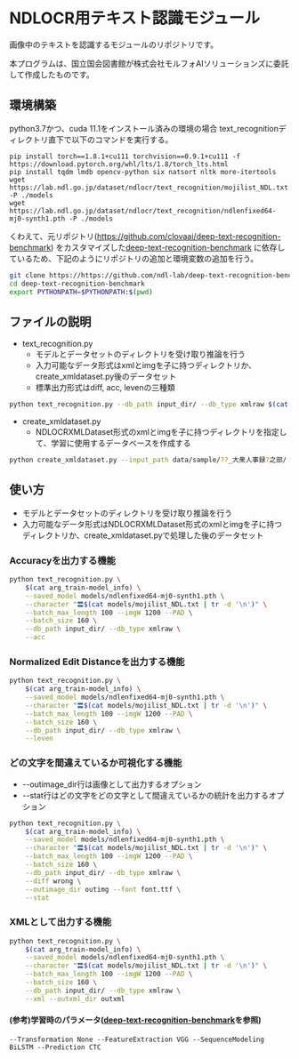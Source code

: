 # NDLOCR用テキスト認識モジュール
画像中のテキストを認識するモジュールのリポジトリです。 

本プログラムは、国立国会図書館が株式会社モルフォAIソリューションズに委託して作成したものです。

## 環境構築
python3.7かつ、cuda 11.1をインストール済みの環境の場合
text_recognitionディレクトリ直下で以下のコマンドを実行する。
```
pip install torch==1.8.1+cu111 torchvision==0.9.1+cu111 -f https://download.pytorch.org/whl/lts/1.8/torch_lts.html
pip install tqdm lmdb opencv-python six natsort nltk more-itertools
wget https://lab.ndl.go.jp/dataset/ndlocr/text_recognition/mojilist_NDL.txt -P ./models
wget https://lab.ndl.go.jp/dataset/ndlocr/text_recognition/ndlenfixed64-mj0-synth1.pth -P ./models
```

くわえて、元リポジトリ(https://github.com/clovaai/deep-text-recognition-benchmark)
をカスタマイズした[deep-text-recognition-benchmark](https://github.com/ndl-lab/deep-text-recognition-benchmark)
に依存しているため、下記のようにリポジトリの追加と環境変数の追加を行う。

```bash
git clone https://https://github.com/ndl-lab/deep-text-recognition-benchmark
cd deep-text-recognition-benchmark
export PYTHONPATH=$PYTHONPATH:$(pwd)
```

## ファイルの説明
- text_recognition.py
    - モデルとデータセットのディレクトリを受け取り推論を行う
    - 入力可能なデータ形式はxmlとimgを子に持つディレクトリか、create_xmldataset.py後のデータセット
    - 標準出力形式はdiff, acc, levenの三種類
```bash
python text_recognition.py --db_path input_dir/ --db_type xmlraw $(cat arg_train-model_info) --character "$(cat data/charset | tr -d '\n')" --batch_max_length 100 --imgW 1200 --imgH 32 --PAD --saved_model models/best_accuracy.pth --batch_size 32 --diff wrong
```

- create_xmldataset.py
    - NDLOCRXMLDataset形式のxmlとimgを子に持つディレクトリを指定して、学習に使用するデータベースを作成する
```bash
python create_xmldataset.py --input_path data/sample/??_大衆人事録?之部/ --output_path databases/train/大衆人事録 databases/valid/大衆人事録 databases/test/大衆人事録
```

## 使い方
- モデルとデータセットのディレクトリを受け取り推論を行う
- 入力可能なデータ形式はNDLOCRXMLDataset形式のxmlとimgを子に持つディレクトリか、create_xmldataset.pyで処理した後のデータセット

### Accuracyを出力する機能
```bash
python text_recognition.py \
    $(cat arg_train-model_info) \
    --saved_model models/ndlenfixed64-mj0-synth1.pth \
    --character "〓$(cat models/mojilist_NDL.txt | tr -d '\n')" \
    --batch_max_length 100 --imgW 1200 --PAD \
    --batch_size 160 \
    --db_path input_dir/ --db_type xmlraw \
    --acc
```

### Normalized Edit Distanceを出力する機能
```bash
python text_recognition.py \
    $(cat arg_train-model_info) \
    --saved_model models/ndlenfixed64-mj0-synth1.pth \
    --character "〓$(cat models/mojilist_NDL.txt | tr -d '\n')" \
    --batch_max_length 100 --imgW 1200 --PAD \
    --batch_size 160 \
    --db_path input_dir/ --db_type xmlraw \
    --leven
```

### どの文字を間違えているか可視化する機能
- --outimage_dir行は画像として出力するオプション
- --stat行はどの文字をどの文字として間違えているかの統計を出力するオプション
```bash
python text_recognition.py \
    $(cat arg_train-model_info) \
    --saved_model models/ndlenfixed64-mj0-synth1.pth \
    --character "〓$(cat models/mojilist_NDL.txt | tr -d '\n')" \
    --batch_max_length 100 --imgW 1200 --PAD \
    --batch_size 160 \
    --db_path input_dir/ --db_type xmlraw \
    --diff wrong \
    --outimage_dir outimg --font font.ttf \
    --stat
```

### XMLとして出力する機能
```bash
python text_recognition.py \
    $(cat arg_train-model_info) \
    --saved_model models/ndlenfixed64-mj0-synth1.pth \
    --character "〓$(cat models/mojilist_NDL.txt | tr -d '\n')" \
    --batch_max_length 100 --imgW 1200 --PAD \
    --batch_size 160 \
    --db_path input_dir/ --db_type xmlraw \
    --xml --outxml_dir outxml
```




#### (参考)学習時のパラメータ([deep-text-recognition-benchmark](https://github.com/ndl-lab/deep-text-recognition-benchmark)を参照)
```:arg_train-model_info
--Transformation None --FeatureExtraction VGG --SequenceModeling BiLSTM --Prediction CTC
```

